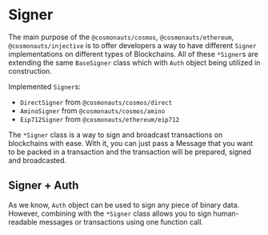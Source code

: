 # Signer

The main purpose of the `@cosmonauts/cosmos`, `@cosmonauts/ethereum`, `@cosmonauts/injective` is to offer developers a way to have different `Signer` implementations on different types of Blockchains. All of these `*Signer`s are extending the same `BaseSigner` class which with `Auth` object being utilized in construction.

Implemented `Signer`s:

- `DirectSigner` from `@cosmonauts/cosmos/direct`
- `AminoSigner` from `@cosmonauts/cosmos/amino`
- `Eip712Signer` from `@cosmonauts/ethereum/eip712`

The `*Signer` class is a way to sign and broadcast transactions on blockchains with ease. With it, you can just pass a Message that you want to be packed in a transaction and the transaction will be prepared, signed and broadcasted.

## Signer + Auth

As we know, `Auth` object can be used to sign any piece of binary data. However, combining with the `*Signer` class allows you to sign human-readable messages or transactions using one function call.